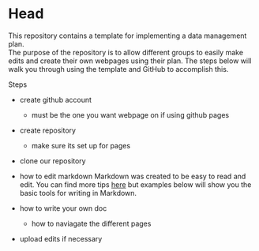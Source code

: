 # Head
This repository contains a template for implementing a data management plan.  
The purpose of the repository is to allow different groups to easily make edits and create their own webpages using their plan.
The steps below will walk you through using the template and GitHub to accomplish this.

Steps
* create github account
  * must be the one you want webpage on if using github pages
* create repository
    * make sure its set up for pages
* clone our repository

* how to edit markdown
Markdown was created to be easy to read and edit. You can find more tips [here](https://github.com/adam-p/markdown-here/wiki/Markdown-Cheatsheet) but examples below will show you the basic tools for writing in Markdown.



* how to write your own doc
    * how to naviagate the different pages
* upload edits if necessary
